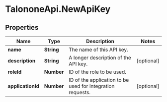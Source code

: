 # TalononeApi.NewApiKey

## Properties
Name | Type | Description | Notes
------------ | ------------- | ------------- | -------------
**name** | **String** | The name of this API key. | 
**description** | **String** | A longer description of the API key. | [optional] 
**roleId** | **Number** | ID of the role to be used. | 
**applicationId** | **Number** | ID of the application to be used for integration requests. | [optional] 


